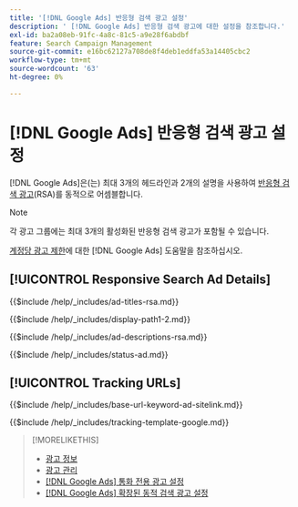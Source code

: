 ```yaml
---
title: '[!DNL Google Ads] 반응형 검색 광고 설정'
description: ' [!DNL Google Ads] 반응형 검색 광고에 대한 설정을 참조합니다.'
exl-id: ba2a08eb-91fc-4a8c-81c5-a9e28f6abdbf
feature: Search Campaign Management
source-git-commit: e16bc62127a708de8f4deb1eddfa53a14405cbc2
workflow-type: tm+mt
source-wordcount: '63'
ht-degree: 0%

---
```


# [!DNL Google Ads] 반응형 검색 광고 설정

[!DNL Google Ads]은(는) 최대 3개의 헤드라인과 2개의 설명을 사용하여 [반응형 검색 광고](https://support.google.com/google-ads/answer/7684791?hl=en)(RSA)를 동적으로 어셈블합니다.

>[!NOTE]
>
>각 광고 그룹에는 최대 3개의 활성화된 반응형 검색 광고가 포함될 수 있습니다.

[계정당 광고 제한](https://support.google.com/google-ads/answer/6372658?hl=en)에 대한 [!DNL Google Ads] 도움말을 참조하십시오.

## [!UICONTROL Responsive Search Ad Details]

<!-- **[!UICONTROL Ad Titles]:** -->

{{$include /help/_includes/ad-titles-rsa.md}}

<!-- **[!UICONTROL Display Path 1]**, **[!UICONTROL Display Path 2]:** -->

{{$include /help/_includes/display-path1-2.md}}

<!-- **[!UICONTROL Ad Descriptions]:** -->

{{$include /help/_includes/ad-descriptions-rsa.md}}

<!-- **[!UICONTROL Status]:** -->

{{$include /help/_includes/status-ad.md}}

## [!UICONTROL Tracking URLs]

<!-- **[!UICONTROL Base URl]:** -->

{{$include /help/_includes/base-url-keyword-ad-sitelink.md}}

<!-- **[!UICONTROL Tracking Template]:** -->

{{$include /help/_includes/tracking-template-google.md}}

>[!MORELIKETHIS]
>
>* [광고 정보](ad-about.md)
>* [광고 관리](ad-manage.md)
>* [[!DNL Google Ads] 통화 전용 광고 설정](ad-settings-google-call.md)
>* [[!DNL Google Ads] 확장된 동적 검색 광고 설정](ad-settings-google-dsa.md)
